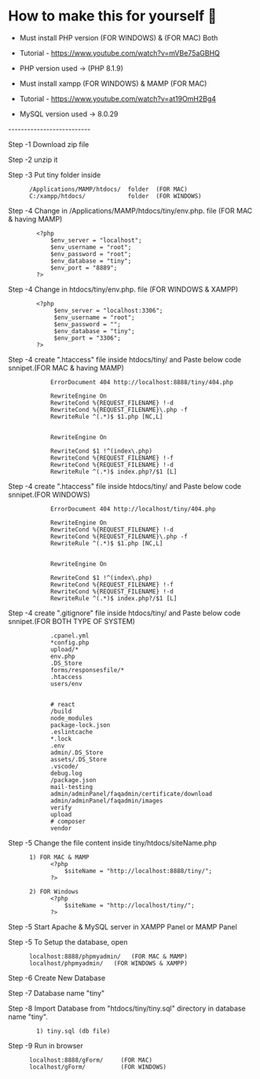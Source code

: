 # How to make this for yourself 📖

- Must install PHP version (FOR WINDOWS) & (FOR MAC) Both
- Tutorial - https://www.youtube.com/watch?v=mVBe75aGBHQ
- PHP version used -> (PHP 8.1.9)


- Must install xampp (FOR WINDOWS) & MAMP (FOR MAC) 
- Tutorial - https://www.youtube.com/watch?v=at19OmH2Bg4
- MySQL version used -> 8.0.29

-------*---------*----------

Step -1   Download zip file 

Step -2   unzip it 

Step -3   Put tiny folder inside 

          /Applications/MAMP/htdocs/  folder  (FOR MAC)
          C:/xampp/htdocs/            folder  (FOR WINDOWS)

Step -4   Change in /Applications/MAMP/htdocs/tiny/env.php. file (FOR MAC & having MAMP)
          
            <?php
                $env_server = "localhost";
                $env_username = "root";
                $env_password = "root";
                $env_database = "tiny";
                $env_port = "8889";
            ?>

Step -4   Change in htdocs/tiny/env.php. file (FOR WINDOWS & XAMPP)
          

            <?php
                 $env_server = "localhost:3306";
                 $env_username = "root";
                 $env_password = "";
                 $env_database = "tiny";
                 $env_port = "3306";
            ?>

Step -4   create ".htaccess" file inside htdocs/tiny/ and Paste below code snnipet.(FOR MAC & having MAMP)

                ErrorDocument 404 http://localhost:8888/tiny/404.php

                RewriteEngine On
                RewriteCond %{REQUEST_FILENAME} !-d
                RewriteCond %{REQUEST_FILENAME}\.php -f
                RewriteRule ^(.*)$ $1.php [NC,L]


                RewriteEngine On

                RewriteCond $1 !^(index\.php)
                RewriteCond %{REQUEST_FILENAME} !-f
                RewriteCond %{REQUEST_FILENAME} !-d
                RewriteRule ^(.*)$ index.php?/$1 [L]
                
                
Step -4   create ".htaccess" file inside htdocs/tiny/ and Paste below code snnipet.(FOR WINDOWS)

                ErrorDocument 404 http://localhost/tiny/404.php

                RewriteEngine On
                RewriteCond %{REQUEST_FILENAME} !-d
                RewriteCond %{REQUEST_FILENAME}\.php -f
                RewriteRule ^(.*)$ $1.php [NC,L]


                RewriteEngine On

                RewriteCond $1 !^(index\.php)
                RewriteCond %{REQUEST_FILENAME} !-f
                RewriteCond %{REQUEST_FILENAME} !-d
                RewriteRule ^(.*)$ index.php?/$1 [L]
                
   
Step -4   create ".gitignore" file inside htdocs/tiny/ and Paste below code snnipet.(FOR BOTH TYPE OF SYSTEM)  

                .cpanel.yml
                *config.php
                upload/*
                env.php
                .DS_Store
                forms/responsesfile/*
                .htaccess
                users/env


                # react
                /build
                node_modules
                package-lock.json
                .eslintcache
                *.lock
                .env
                admin/.DS_Store
                assets/.DS_Store
                .vscode/
                debug.log
                /package.json
                mail-testing
                admin/adminPanel/faqadmin/certificate/download
                admin/adminPanel/faqadmin/images
                verify
                upload
                # composer
                vendor
                
Step -5   Change the file content inside tiny/htdocs/siteName.php

          1) FOR MAC & MAMP
                <?php
                    $siteName = "http://localhost:8888/tiny/";
                ?>
                
          2) FOR Windows
                <?php
                    $siteName = "http://localhost/tiny/";
                ?>
                
Step -5   Start Apache & MySQL server in XAMPP Panel or MAMP Panel

Step -5   To Setup the database, open 

          localhost:8888/phpmyadmin/   (FOR MAC & MAMP)
          localhost/phpmyadmin/   (FOR WINDOWS & XAMPP)

Step -6   Create New Database 

Step -7   Database name  "tiny"

Step -8   Import Database from "htdocs/tiny/tiny.sql" directory in database name "tiny". 

            1) tiny.sql (db file)

Step -9   Run in browser 

          localhost:8888/gForm/     (FOR MAC)
          localhost/gForm/          (FOR WINDOWS)


